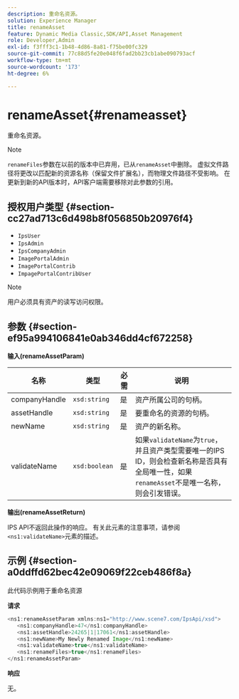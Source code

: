 ```yaml
---
description: 重命名资源。
solution: Experience Manager
title: renameAsset
feature: Dynamic Media Classic,SDK/API,Asset Management
role: Developer,Admin
exl-id: f3fff3c1-1b48-4d86-8a81-f75be00fc329
source-git-commit: 77c88d5fe20e048f6fad2bb23cb1abe090793acf
workflow-type: tm+mt
source-wordcount: '173'
ht-degree: 6%

---
```


# renameAsset{#renameasset}

重命名资源。

>[!NOTE]
>
>`renameFiles`参数在以前的版本中已弃用，已从`renameAsset`中删除。 虚拟文件路径将更改以匹配新的资源名称（保留文件扩展名），而物理文件路径不受影响。 在更新到新的API版本时，API客户端需要移除对此参数的引用。

## 授权用户类型 {#section-cc27ad713c6d498b8f056850b20976f4}

* `IpsUser`
* `IpsAdmin`
* `IpsCompanyAdmin`
* `ImagePortalAdmin`
* `ImagePortalContrib`
* `ImpagePortalContribUser`

>[!NOTE]
>
>用户必须具有资产的读写访问权限。

## 参数 {#section-ef95a994106841e0ab346dd4cf672258}

**输入(renameAssetParam)**

| 名称 | 类型 | 必需 | 说明 |
|---|---|---|---|
| companyHandle | `xsd:string` | 是 | 资产所属公司的句柄。 |
| assetHandle | `xsd:string` | 是 | 要重命名的资源的句柄。 |
| newName | `xsd:string` | 是 | 资产的新名称。 |
| validateName | `xsd:boolean` | 是 | 如果`validateName`为`true`，并且资产类型需要唯一的IPS ID，则会检查新名称是否具有全局唯一性，如果`renameAsset`不是唯一名称，则会引发错误。 |

**输出(renameAssetReturn)**

IPS API不返回此操作的响应。 有关此元素的注意事项，请参阅`<ns1:validateName>`元素的描述。

## 示例 {#section-a0ddffd62bec42e09069f22ceb486f8a}

此代码示例用于重命名资源

**请求**

```java
<ns1:renameAssetParam xmlns:ns1="http://www.scene7.com/IpsApi/xsd">
   <ns1:companyHandle>47</ns1:companyHandle>
   <ns1:assetHandle>24265|1|17061</ns1:assetHandle>
   <ns1:newName>My Newly Renamed Image</ns1:newName>
   <ns1:validateName>true</ns1:validateName>
   <ns1:renameFiles>true</ns1:renameFiles>
</ns1:renameAssetParam>
```

**响应**

无。
